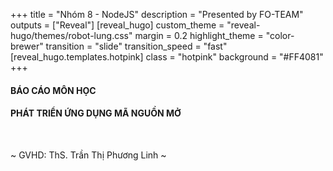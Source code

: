 +++
title = "Nhóm 8 - NodeJS"
description = "Presented by FO-TEAM"
outputs = ["Reveal"]
[reveal_hugo]
custom_theme = "reveal-hugo/themes/robot-lung.css"
margin = 0.2
highlight_theme = "color-brewer"
transition = "slide"
transition_speed = "fast"
[reveal_hugo.templates.hotpink]
class = "hotpink"
background = "#FF4081"
+++
#### BÁO CÁO MÔN HỌC

#### PHÁT TRIỂN ỨNG DỤNG MÃ NGUỒN MỞ

<br>

~ GVHD: ThS. Trần Thị Phương Linh ~